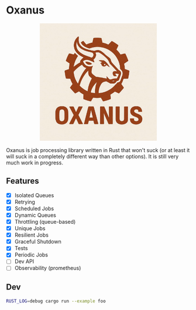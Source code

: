 # Oxanus

<p align="center">
  <picture>
    <img alt="Oxanus logo" src="logo.jpg" width="320">
  </picture>
</p>

Oxanus is job processing library written in Rust that won't suck (or at least it will suck in a completely different way than other options). It is still very much work in progress.

## Features

- [x] Isolated Queues
- [x] Retrying
- [x] Scheduled Jobs
- [x] Dynamic Queues
- [x] Throttling (queue-based)
- [x] Unique Jobs
- [x] Resilient Jobs
- [x] Graceful Shutdown
- [x] Tests
- [x] Periodic Jobs
- [ ] Dev API
- [ ] Observability (prometheus)

## Dev

```bash
RUST_LOG=debug cargo run --example foo
```

